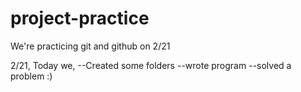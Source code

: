 # project-practice
We're practicing git and github on 2/21

2/21, Today we,
--Created some folders
--wrote program
--solved a problem
:)
